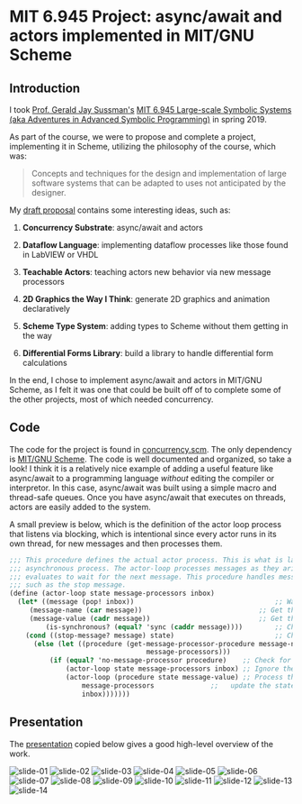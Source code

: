 # MIT 6.945 Project: async/await and actors implemented in MIT/GNU Scheme

## Introduction

I took [Prof. Gerald Jay Sussman's](http://groups.csail.mit.edu/mac/users/gjs/gjs.html) [MIT 6.945 Large-scale Symbolic Systems (aka Adventures in Advanced Symbolic Programming)](https://groups.csail.mit.edu/mac/users/gjs/6.945/) in spring 2019.

As part of the course, we were to propose and complete a project, implementing it in Scheme, utilizing the philosophy of the course, which was:

> Concepts and techniques for the design and implementation of large software systems that can be adapted to uses not anticipated by the designer.

My [draft proposal](/reports-and-presentations/draft-proposal.pdf) contains some interesting ideas, such as:

1. **Concurrency Substrate**: async/await and actors

2. **Dataflow Language**: implementing dataflow processes like those found in LabVIEW or VHDL

3. **Teachable Actors**: teaching actors new behavior via new message processors

4. **2D Graphics the Way I Think**: generate 2D graphics and animation declaratively

5. **Scheme Type System**: adding types to Scheme without them getting in the way

6. **Differential Forms Library**: build a library to handle differential form calculations

In the end, I chose to implement async/await and actors in MIT/GNU Scheme, as I felt it was one that could be built off of to complete some of the other projects, most of which needed concurrency.

## Code

The code for the project is found in [concurrency.scm](/source/concurrency.scm). The only dependency is [MIT/GNU Scheme](https://www.gnu.org/software/mit-scheme/). The code is well documented and organized, so take a look! I think it is a relatively nice example of adding a useful feature like async/await to a programming language _without_ editing the compiler or interpretor. In this case, async/await was built using a simple macro and thread-safe queues. Once you have async/await that executes on threads, actors are easily added to the system.

A small preview is below, which is the definition of the actor loop process that listens via blocking, which is intentional since every actor runs in its own thread, for new messages and then processes them.

```scheme
;;; This procedure defines the actual actor process. This is what is launched as an
;;; asynchronous process. The actor-loop processes messages as they arive and then recursively
;;; evaluates to wait for the next message. This procedure handles messages global to all actors,
;;; such as the stop message.
(define (actor-loop state message-processors inbox)
  (let* ((message (pop! inbox))                                   ;; Wait for a message to arrive.
	 (message-name (car message))                             ;; Get the message's name.
	 (message-value (cadr message))                           ;; Get the message's value.
         (is-synchronous? (equal? 'sync (caddr message))))        ;; Check synchronous flag.
    (cond ((stop-message? message) state)                         ;; Check for the stop message.
	  (else (let ((procedure (get-message-processor-procedure message-name
								  message-processors)))
		  (if (equal? 'no-message-processor procedure)    ;; Check for a msg processor
		      (actor-loop state message-processors inbox) ;; Ignore the message
		      (actor-loop (procedure state message-value) ;; Process the message and
				  message-processors              ;;   update the state
				  inbox)))))))
```

## Presentation

The [presentation](/reports-and-presentations/project-presentation.pdf) copied below gives a good high-level overview of the work.

![slide-01](/images/slide-01.png)
![slide-02](/images/slide-02.png)
![slide-03](/images/slide-03.png)
![slide-04](/images/slide-04.png)
![slide-05](/images/slide-05.png)
![slide-06](/images/slide-06.png)
![slide-07](/images/slide-07.png)
![slide-08](/images/slide-08.png)
![slide-09](/images/slide-09.png)
![slide-10](/images/slide-10.png)
![slide-11](/images/slide-11.png)
![slide-12](/images/slide-12.png)
![slide-13](/images/slide-13.png)
![slide-14](/images/slide-14.png)
